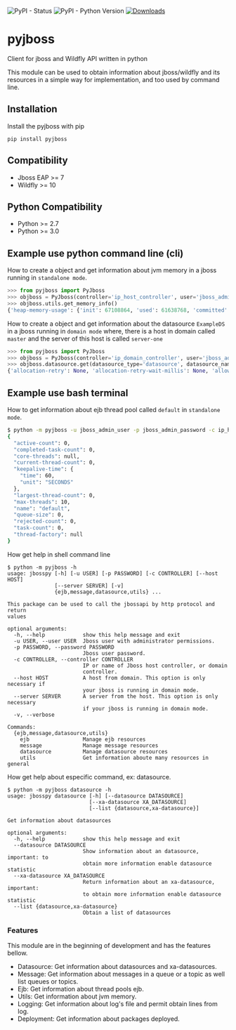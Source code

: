![PyPI - Status](https://img.shields.io/pypi/status/pyjboss)
![PyPI - Python Version](https://img.shields.io/pypi/pyversions/pyjboss)
[![Downloads](https://pepy.tech/badge/pyjboss)](https://pepy.tech/project/pyjboss)
# pyjboss
Client for jboss and Wildfly API written in python

This module can be used to obtain information about jboss/wildfly and its resources in a simple way for implementation, and too used by command line.

## Installation

Install the pyjboss with pip

`pip install pyjboss`

## Compatibility
* Jboss EAP >= 7
* Wildfly >= 10

## Python Compatibility
* Python >= 2.7 
* Python >= 3.0

## Example use python command line (cli)

How to create a object and get information about jvm memory in a jboss running in `standalone mode`.

```python
>>> from pyjboss import PyJboss
>>> objboss = PyJboss(controller='ip_host_controller', user='jboss_admin_user' , password='jboss_admin_password')
>>> objboss.utils.get_memory_info()
{'heap-memory-usage': {'init': 67108864, 'used': 61638768, 'committed': 103874560, 'max': 518979584}, 'non-heap-memory-usage': {'init': 7667712, 'used': 118607784, 'committed': 134217728, 'max': 780140544}, 'object-name': 'java.lang:type=Memory', 'object-pending-finalization-count': 0, 'verbose': False}
```

How to create a object and get information about the datasource `ExampleDS` in a jboss running in `domain mode` where, there is a host in domain called `master` and the server of this host is called `server-one`

```python
>>> from pyjboss import PyJboss
>>> objboss = PyJboss(controller='ip_domain_controller', user='jboss_admin_user' , password='jboss_admin_password', host='master', server='server-one')
>>> objboss.datasource.get(datasource_type='datasource', datasource_name='ExampleDS')
{'allocation-retry': None, 'allocation-retry-wait-millis': None, 'allow-multiple-users': False, 'authentication-context': None, 'background-validation': None, 'background-validation-millis': None, 'blocking-timeout-wait-millis': None, 'capacity-decrementer-class': None, 'capacity-decrementer-properties': None, 'capacity-incrementer-class': None, 'capacity-incrementer-properties': None, 'check-valid-connection-sql': None, 'connectable': False, 'connection-listener-class': None, 'connection-listener-property': None, 'connection-url': 'jdbc:h2:mem:test;DB_CLOSE_DELAY=-1;DB_CLOSE_ON_EXIT=FALSE', 'credential-reference': None, 'datasource-class': None, 'driver-class': None, 'driver-name': 'h2', 'elytron-enabled': False, 'enabled': True, 'enlistment-trace': False, 'exception-sorter-class-name': None, 'exception-sorter-properties': None, 'flush-strategy': None, 'idle-timeout-minutes': None, 'initial-pool-size': None, 'jndi-name': 'java:jboss/datasources/ExampleDS', 'jta': True, 'max-pool-size': None, 'mcp': 'org.jboss.jca.core.connectionmanager.pool.mcp.SemaphoreConcurrentLinkedDequeManagedConnectionPool', 'min-pool-size': None, 'new-connection-sql': None, 'password': 'sa', 'pool-fair': None, 'pool-prefill': None, 'pool-use-strict-min': None, 'prepared-statements-cache-size': None, 'query-timeout': None, 'reauth-plugin-class-name': None, 'reauth-plugin-properties': None, 'security-domain': None, 'set-tx-query-timeout': False, 'share-prepared-statements': False, 'spy': False, 'stale-connection-checker-class-name': None, 'stale-connection-checker-properties': None, 'statistics-enabled': True, 'track-statements': 'NOWARN', 'tracking': False, 'transaction-isolation': None, 'url-delimiter': None, 'url-selector-strategy-class-name': None, 'use-ccm': True, 'use-fast-fail': False, 'use-java-context': True, 'use-try-lock': None, 'user-name': 'sa', 'valid-connection-checker-class-name': None, 'valid-connection-checker-properties': None, 'validate-on-match': None, 'connection-properties': None, 'statistics': {'jdbc': None, 'pool': None}}

```
## Example use bash terminal
How to get information about ejb thread pool called `default` in `standalone mode`.
```bash
$ python -m pyjboss -u jboss_admin_user -p jboss_admin_password -c ip_host_controller ejb --thread-pool-name default
{
  "active-count": 0,
  "completed-task-count": 0,
  "core-threads": null,
  "current-thread-count": 0,
  "keepalive-time": {
    "time": 60,
    "unit": "SECONDS"
  },
  "largest-thread-count": 0,
  "max-threads": 10,
  "name": "default",
  "queue-size": 0,
  "rejected-count": 0,
  "task-count": 0,
  "thread-factory": null
}

```
How get help in shell command line
```
$ python -m pyjboss -h
usage: jbosspy [-h] [-u USER] [-p PASSWORD] [-c CONTROLLER] [--host HOST]
               [--server SERVER] [-v]
               {ejb,message,datasource,utils} ...

This package can be used to call the jbossapi by http protocol and return
values

optional arguments:
  -h, --help            show this help message and exit
  -u USER, --user USER  Jboss user with administrator permissions.
  -p PASSWORD, --password PASSWORD
                        Jboss user password.
  -c CONTROLLER, --controller CONTROLLER
                        IP or name of Jboss host controller, or domain
                        controller.
  --host HOST           A host from domain. This option is only necessary if
                        your jboss is running in domain mode.
  --server SERVER       A server from the host. This option is only necessary
                        if your jboss is running in domain mode.
  -v, --verbose

Commands:
  {ejb,message,datasource,utils}
    ejb                 Manage ejb resources
    message             Manage message resources
    datasource          Manage datasource resources
    utils               Get information aboute many resources in general

```

How get help about especific command, ex: datasource.
```
$ python -m pyjboss datasource -h
usage: jbosspy datasource [-h] [--datasource DATASOURCE]
                          [--xa-datasource XA_DATASOURCE]
                          [--list {datasource,xa-datasource}]

Get information about datasources

optional arguments:
  -h, --help            show this help message and exit
  --datasource DATASOURCE
                        Show information about an datasource, important: to
                        obtain more information enable datasource statistic
  --xa-datasource XA_DATASOURCE
                        Return information about an xa-datasource, important:
                        to obtain more information enable datasource statistic
  --list {datasource,xa-datasource}
                        Obtain a list of datasources
```

### Features
This module are in the beginning of development and has the features bellow.

* Datasource: Get information about datasources and xa-datasources.
* Message: Get information about messages in a queue or a topic as well list queues or topics.
* Ejb: Get information about thread pools ejb.
* Utils: Get information about jvm memory.
* Logging: Get information about log's file and permit obtain lines from log.
* Deployment: Get information about packages deployed.


